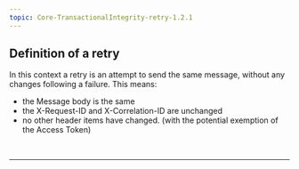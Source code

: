 ```yaml
---
topic: Core-TransactionalIntegrity-retry-1.2.1
---
```


## Definition of a retry

In this context a retry is an attempt to send the same message, without any changes following a failure. This means:

- the Message body is the same
- the X-Request-ID and X-Correlation-ID are unchanged
- no other header items have changed. (with the potential exemption of the Access Token)

<br>
<hr>